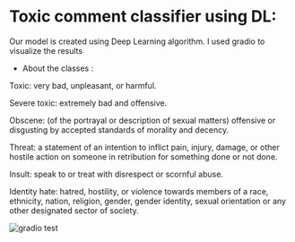# Toxic comment classifier using DL:
Our model is created using Deep Learning algorithm.
I used gradio to visualize  the results 
- About the classes :

Toxic: very bad, unpleasant, or harmful.

Severe toxic: extremely bad and offensive.

Obscene: (of the portrayal or description of sexual matters) offensive or disgusting by accepted standards of morality and decency.

Threat: a statement of an intention to inflict pain, injury, damage, or other hostile action on someone in retribution for something done or not done.

Insult: speak to or treat with disrespect or scornful abuse.

Identity hate: hatred, hostility, or violence towards members of a race, ethnicity, nation, religion, gender, gender identity, sexual orientation or any other designated sector of society.



![gradio test](https://user-images.githubusercontent.com/68644652/211290597-978e2a09-83d4-4f14-898b-6ffd87d7c722.PNG)


